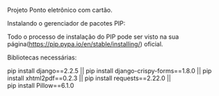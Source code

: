 Projeto Ponto eletrônico com cartão.

Instalando o gerenciador de pacotes PIP:

Todo o processo de instalação do PIP pode ser visto na sua página(https://pip.pypa.io/en/stable/installing/) oficial.

Bibliotecas necessárias:

pip install django==2.2.5 ||
pip install django-crispy-forms==1.8.0 ||
pip install xhtml2pdf==0.2.3 ||
pip install requests==2.22.0 ||   
pip install Pillow==6.1.0 





